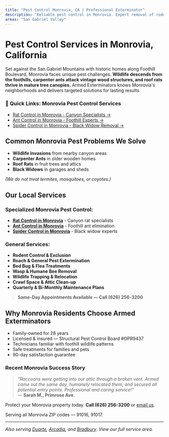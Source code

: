 ```yaml
---
title: "Pest Control Monrovia, CA | Professional Exterminator"
description: "Reliable pest control in Monrovia. Expert removal of rodents, ants, spiders & wildlife. Same-day service. Call (626) 256-3200."
areas: "San Gabriel Valley"
---
```


# Pest Control Services in **Monrovia, California**

Set against the San Gabriel Mountains with historic homes along Foothill Boulevard, Monrovia faces unique pest challenges. **Wildlife descends from the foothills, carpenter ants attack vintage wood structures, and roof rats thrive in mature tree canopies.** Armed Exterminators knows Monrovia's neighborhoods and delivers targeted solutions for lasting results.

<div class="location-services-box">
<h3>🎯 Quick Links: Monrovia Pest Control Services</h3>
<ul>
<li><a href="/rat-control-monrovia/">Rat Control in Monrovia - Canyon Specialists <span class="arrow">→</span></a></li>
<li><a href="/ant-control-monrovia/">Ant Control in Monrovia - Foothill Experts <span class="arrow">→</span></a></li>
<li><a href="/spider-control-monrovia/">Spider Control in Monrovia - Black Widow Removal <span class="arrow">→</span></a></li>
</ul>
</div>

## Common Monrovia Pest Problems We Solve

- **Wildlife Invasions** from nearby canyon areas
- **Carpenter Ants** in older wooden homes
- **Roof Rats** in fruit trees and attics
- **Black Widows** in garages and sheds

*(We do not treat termites, mosquitoes, or coyotes.)*

## Our Local Services

### Specialized Monrovia Pest Control:
* **[Rat Control in Monrovia](/rat-control-monrovia/)** - Canyon rat specialists
* **[Ant Control in Monrovia](/ant-control-monrovia/)** - Foothill ant elimination
* **[Spider Control in Monrovia](/spider-control-monrovia/)** - Black widow experts

### General Services:
* **Rodent Control & Exclusion**  
* **Roach & General Pest Extermination**  
* **Bed Bug & Flea Treatments**  
* **Wasp & Humane Bee Removal**  
* **Wildlife Trapping & Relocation**  
* **Crawl Space & Attic Clean-up**  
* **Quarterly & Bi-Monthly Maintenance Plans**

> **Same-Day Appointments Available — Call (626) 256-3200**

## Why Monrovia Residents Choose Armed Exterminators

* Family-owned for 28 years  
* Licensed & insured — Structural Pest Control Board #OPR9437  
* Technicians familiar with foothill wildlife patterns  
* Safe treatments for families and pets  
* 90-day satisfaction guarantee

### Recent Monrovia Success Story

> *"Raccoons were getting into our attic through a broken vent. Armed came out the same day, humanely relocated them, and secured all potential entry points. Professional and caring service!"*  
> — **Sarah M., Primrose Ave.**

Protect your Monrovia property today. **Call (626) 256-3200** or [email us](mailto:armedex@sbcglobal.net).  

Serving all Monrovia ZIP codes — 91016, 91017.

---

*Also serving [Duarte](/locations/duarte/), [Arcadia](/locations/arcadia/), and [Bradbury](/locations/bradbury/). View our full service area.*